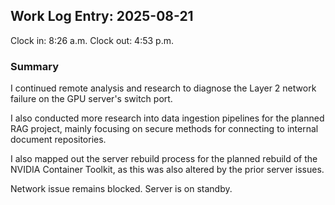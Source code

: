 ## Work Log Entry: 2025-08-21

Clock in: 8:26 a.m.
Clock out: 4:53 p.m.

### Summary

I continued remote analysis and research to diagnose the Layer 2 network failure on the GPU server's switch port.

I also conducted more research into data ingestion pipelines for the planned RAG project, mainly focusing on secure methods for connecting to internal document repositories.

I also mapped out the server rebuild process for the planned rebuild of the NVIDIA Container Toolkit, as this was also altered by the prior server issues. 

Network issue remains blocked. Server is on standby.